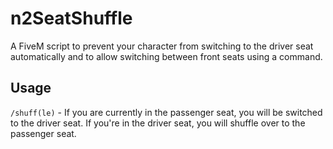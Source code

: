 # n2SeatShuffle
A FiveM script to prevent your character from switching to the driver seat automatically and to allow switching between front seats using a command.

## Usage
`/shuff(le)` - If you are currently in the passenger seat, you will be switched to the driver seat. If you're in the driver seat, you will shuffle over to the passenger seat.
